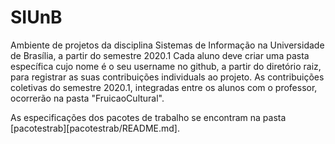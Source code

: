# SIUnB
Ambiente de projetos da disciplina Sistemas de Informação na Universidade de Brasília, a partir do semestre 2020.1
Cada aluno deve criar uma pasta específica cujo nome é o seu username no github, a partir do diretório raiz, para registrar as suas contribuições individuals ao projeto.
As contribuições coletivas do semestre 2020.1, integradas entre os alunos com o professor, ocorrerão na pasta "FruicaoCultural".

As especificações dos pacotes de trabalho se encontram na pasta [pacotestrab][pacotestrab/README.md].
